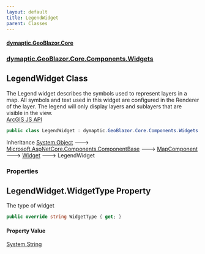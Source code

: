 ```yaml
---
layout: default
title: LegendWidget
parent: Classes
---
```

#### [dymaptic.GeoBlazor.Core](index.html 'index')
### [dymaptic.GeoBlazor.Core.Components.Widgets](index.html#dymaptic.GeoBlazor.Core.Components.Widgets 'dymaptic.GeoBlazor.Core.Components.Widgets')

## LegendWidget Class

The Legend widget describes the symbols used to represent layers in a map. All symbols and text used in this widget are configured in the Renderer of the layer. The legend will only display layers and sublayers that are visible in the view.  
<a target="_blank" href="https://developers.arcgis.com/javascript/latest/api-reference/esri-widgets-Legend.html">ArcGIS JS API</a>

```csharp
public class LegendWidget : dymaptic.GeoBlazor.Core.Components.Widgets.Widget
```

Inheritance [System.Object](https://docs.microsoft.com/en-us/dotnet/api/System.Object 'System.Object') &#129106; [Microsoft.AspNetCore.Components.ComponentBase](https://docs.microsoft.com/en-us/dotnet/api/Microsoft.AspNetCore.Components.ComponentBase 'Microsoft.AspNetCore.Components.ComponentBase') &#129106; [MapComponent](dymaptic.GeoBlazor.Core.Components.MapComponent.html 'dymaptic.GeoBlazor.Core.Components.MapComponent') &#129106; [Widget](dymaptic.GeoBlazor.Core.Components.Widgets.Widget.html 'dymaptic.GeoBlazor.Core.Components.Widgets.Widget') &#129106; LegendWidget
### Properties

<a name='dymaptic.GeoBlazor.Core.Components.Widgets.LegendWidget.WidgetType'></a>

## LegendWidget.WidgetType Property

The type of widget

```csharp
public override string WidgetType { get; }
```

#### Property Value
[System.String](https://docs.microsoft.com/en-us/dotnet/api/System.String 'System.String')

